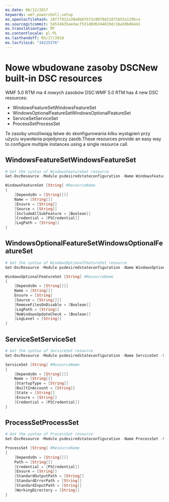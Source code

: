 ```yaml
---
ms.date: 06/12/2017
keywords: wmf,powershell,setup
ms.openlocfilehash: 18f77922a30e8b6fb73c08f0d218f2655a129bce
ms.sourcegitcommit: 54534635eedacf531d8d6344019dc16a50b8b441
ms.translationtype: MT
ms.contentlocale: pl-PL
ms.lasthandoff: 05/17/2018
ms.locfileid: "34225576"
---
```

# <a name="new-built-in-dsc-resources"></a><span data-ttu-id="8438b-102">Nowe wbudowane zasoby DSC</span><span class="sxs-lookup"><span data-stu-id="8438b-102">New built-in DSC resources</span></span>

<span data-ttu-id="8438b-103">WMF 5.0 RTM ma 4 nowych zasobów DSC:</span><span class="sxs-lookup"><span data-stu-id="8438b-103">WMF 5.0 RTM has 4 new DSC resources:</span></span>
* <span data-ttu-id="8438b-104">WindowsFeatureSet</span><span class="sxs-lookup"><span data-stu-id="8438b-104">WindowsFeatureSet</span></span>
* <span data-ttu-id="8438b-105">WindowsOptionalFeatureSet</span><span class="sxs-lookup"><span data-stu-id="8438b-105">WindowsOptionalFeatureSet</span></span>
* <span data-ttu-id="8438b-106">ServiceSet</span><span class="sxs-lookup"><span data-stu-id="8438b-106">ServiceSet</span></span>
* <span data-ttu-id="8438b-107">ProcessSet</span><span class="sxs-lookup"><span data-stu-id="8438b-107">ProcessSet</span></span>

<span data-ttu-id="8438b-108">Te zasoby umożliwiają łatwe do skonfigurowania kilku wystąpień przy użyciu wywołania pojedynczy zasób.</span><span class="sxs-lookup"><span data-stu-id="8438b-108">These resources provide an easy way to configure multiple instances using a single resource call.</span></span>

## <a name="windowsfeatureset"></a><span data-ttu-id="8438b-109">WindowsFeatureSet</span><span class="sxs-lookup"><span data-stu-id="8438b-109">WindowsFeatureSet</span></span>

```powershell
# Get the syntax of WindowsFeatureSet resource
Get-DscResource -Module psdesiredstateconfiguration -Name WindowsFeatureSet -Syntax

WindowsFeatureSet [String] #ResourceName
{
    [DependsOn = [String[]]]
    Name = [String[]]
    [Ensure = [String]]
    [Source = [String]]
    [IncludeAllSubFeature = [Boolean]]
    [Credential = [PSCredential]]
    [LogPath = [String]]
}
```

## <a name="windowsoptionalfeatureset"></a><span data-ttu-id="8438b-110">WindowsOptionalFeatureSet</span><span class="sxs-lookup"><span data-stu-id="8438b-110">WindowsOptionalFeatureSet</span></span>

```powershell
# Get the syntax of WindowsOptionalFeatureSet resource
Get-DscResource -Module psdesiredstateconfiguration -Name WindowsOptionalFeatureSet -Syntax

WindowsOptionalFeatureSet [String] #ResourceName
{
    [DependsOn = [String[]]]
    Name = [String[]]
    Ensure = [String]
    [Source = [String[]]]
    [RemoveFilesOnDisable = [Boolean]]
    [LogPath = [String]]
    [NoWindowsUpdateCheck = [Boolean]]
    [LogLevel = [String]]
}
```

## <a name="serviceset"></a><span data-ttu-id="8438b-111">ServiceSet</span><span class="sxs-lookup"><span data-stu-id="8438b-111">ServiceSet</span></span>

```powershell
# Get the syntax of ServiceSet resource
Get-DscResource -Module psdesiredstateconfiguration -Name ServiceSet -Syntax

ServiceSet [String] #ResourceName
{
    [DependsOn = [String[]]]
    Name = [String[]]
    [StartupType = [String]]
    [BuiltInAccount = [String]]
    [State = [String]]
    [Ensure = [String]]
    [Credential = [PSCredential]]
}
```

## <a name="processset"></a><span data-ttu-id="8438b-112">ProcessSet</span><span class="sxs-lookup"><span data-stu-id="8438b-112">ProcessSet</span></span>

```powershell
# Get the syntax of ProcessSet resource
Get-DscResource -Module psdesiredstateconfiguration -Name ProcessSet -Syntax

ProcessSet [String] #ResourceName
{
    [DependsOn = [String[]]]
    Path = [String[]]
    [Credential = [PSCredential]]
    [Ensure = [String]]
    [StandardOutputPath = [String]]
    [StandardErrorPath = [String]]
    [StandardInputPath = [String]]
    [WorkingDirectory = [String]]
}
```
